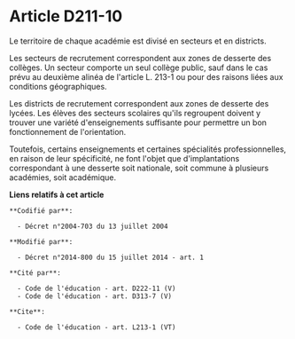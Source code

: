 # Article D211-10

Le territoire de chaque académie est divisé en secteurs et en districts. 

Les secteurs de recrutement correspondent aux zones de desserte des collèges. Un secteur comporte un seul collège public,
sauf dans le cas prévu au deuxième alinéa de l'article L. 213-1 ou pour des raisons liées aux conditions géographiques. 

Les districts de recrutement correspondent aux zones de desserte des lycées. Les élèves des secteurs scolaires qu'ils
regroupent doivent y trouver une variété d'enseignements suffisante pour permettre un bon fonctionnement de l'orientation. 

Toutefois, certains enseignements et certaines spécialités professionnelles, en raison de leur spécificité, ne font l'objet
que d'implantations correspondant à une desserte soit nationale, soit commune à plusieurs académies, soit académique.

**Liens relatifs à cet article**

	**Codifié par**:

	  - Décret n°2004-703 du 13 juillet 2004

	**Modifié par**:

	  - Décret n°2014-800 du 15 juillet 2014 - art. 1

	**Cité par**:

	  - Code de l'éducation - art. D222-11 (V)
	  - Code de l'éducation - art. D313-7 (V)

	**Cite**:

	  - Code de l'éducation - art. L213-1 (VT)
